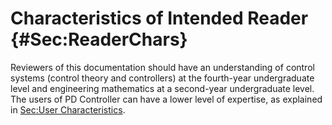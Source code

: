 # Characteristics of Intended Reader {#Sec:ReaderChars}

Reviewers of this documentation should have an understanding of control systems (control theory and controllers) at the fourth-year undergraduate level and engineering mathematics at a second-year undergraduate level. The users of PD Controller can have a lower level of expertise, as explained in [Sec:User Characteristics](./SecUserChars.md#Sec:UserChars).

